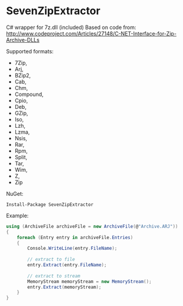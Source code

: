 # SevenZipExtractor
C# wrapper for 7z.dll (included)
Based on code from: http://www.codeproject.com/Articles/27148/C-NET-Interface-for-Zip-Archive-DLLs

Supported formats:
* 7Zip,
* Arj,
* BZip2,
* Cab,
* Chm,
* Compound,
* Cpio,
* Deb,
* GZip,
* Iso,
* Lzh,
* Lzma,
* Nsis,
* Rar,
* Rpm,
* Split,
* Tar,
* Wim,
* Z,
* Zip

NuGet:
```
Install-Package SevenZipExtractor
```

Example:

```cs
using (ArchiveFile archiveFile = new ArchiveFile(@"Archive.ARJ"))
{
    foreach (Entry entry in archiveFile.Entries)
    {
        Console.WriteLine(entry.FileName);
        
        // extract to file
        entry.Extract(entry.FileName);
        
        // extract to stream
        MemoryStream memoryStream = new MemoryStream();
        entry.Extract(memoryStream);
    }
}

```
